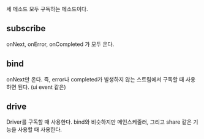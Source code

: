 세 메소드 모두 구독하는 메소드이다.
## subscribe
onNext, onError, onCompleted 가 모두 온다.
## bind
onNext만 온다.
즉, error나 completed가 발생하지 않는 스트림에서 구독할 때 사용하면 된다. (ui event 같은)
## drive
Driver를 구독할 때 사용한다.
bind와 비슷하지만 메인스케줄러, 그리고 share 같은 기능을 사용할 때 사용한다.
